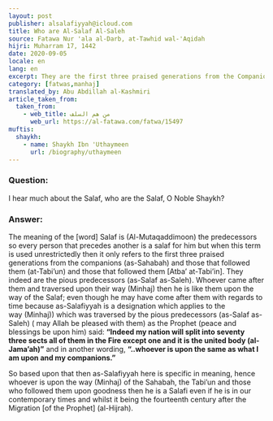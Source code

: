 ```yaml
---
layout: post
publisher: alsalafiyyah@icloud.com
title: Who are Al-Salaf Al-Saleh
source: Fatawa Nur 'ala al-Darb, at-Tawhid wal-'Aqidah
hijri: Muharram 17, 1442
date: 2020-09-05
locale: en
lang: en
excerpt: They are the first three praised generations from the Companions of the Prophet, and those that followed them (at-Tabi’un) and those that followed them [Atba’ at-Tabi’in].
category: [fatwas,manhaj]
translated_by: Abu Abdillah al-Kashmiri
article_taken_from: 
  taken_from:
    - web_title: من هم السلف
      web_url: https://al-fatawa.com/fatwa/15497
muftis:
  shaykh: 
    - name: Shaykh Ibn 'Uthaymeen
      url: /biography/uthaymeen
---
```

### Question:
I hear much about the Salaf, who are the Salaf, O Noble Shaykh?

### Answer: 
The meaning of the [word] Salaf is (Al-Mutaqaddimoon) the predecessors so every person that precedes another is a salaf for him but when this term is used unrestrictedly then it only refers to the first three praised generations from the companions (as-Sahabah) and those that followed them (at-Tabi’un) and those that followed them [Atba’ at-Tabi’in]. They indeed are the pious predecessors (as-Salaf as-Saleh). Whoever came after them and traversed upon their way (Minhaj) then he is like them upon the way of the Salaf; even though he may have come after them with regards to time because as-Salafiyyah is a designation which applies to the way (Minhaj)) which was traversed by the pious predecessors (as-Salaf as-Saleh) ( may Allah be pleased with them) as the Prophet (peace and blessings be upon him) said: **“Indeed my nation will split into seventy three sects all of them in the Fire except one and it is the united body (al-Jama’ah)”**  and in another wording, **“..whoever is upon the same as what I am upon and my companions.”**

So based upon that then as-Salafiyyah here is specific in meaning, hence whoever is upon the way (Minhaj) of the Sahabah, the Tabi’un and those who followed them upon goodness then he is a Salafi even if he is in our contemporary times and whilst it being the fourteenth century after the Migration [of the Prophet] (al-Hijrah).

